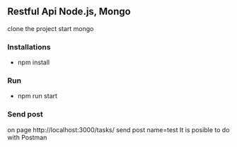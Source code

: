 ## Restful Api Node.js, Mongo

clone the project
start mongo
### Installations
* npm install

### Run

* npm run start

### Send post
on page http://localhost:3000/tasks/ send post name=test
It is posible to do with Postman